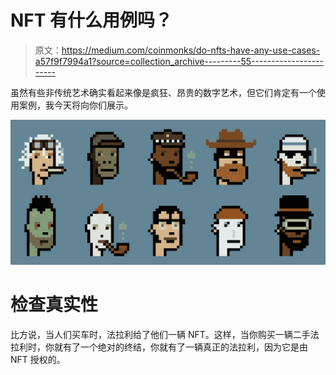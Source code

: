 # NFT 有什么用例吗？

> 原文：<https://medium.com/coinmonks/do-nfts-have-any-use-cases-a57f9f7994a1?source=collection_archive---------55----------------------->

虽然有些非传统艺术确实看起来像是疯狂、昂贵的数字艺术，但它们肯定有一个使用案例，我今天将向你们展示。

![](img/542a8ae95b3064e2ac31f97c8a64c168.png)

# 检查真实性

比方说，当人们买车时，法拉利给了他们一辆 NFT。这样，当你购买一辆二手法拉利时，你就有了一个绝对的终结，你就有了一辆真正的法拉利，因为它是由 NFT 授权的。